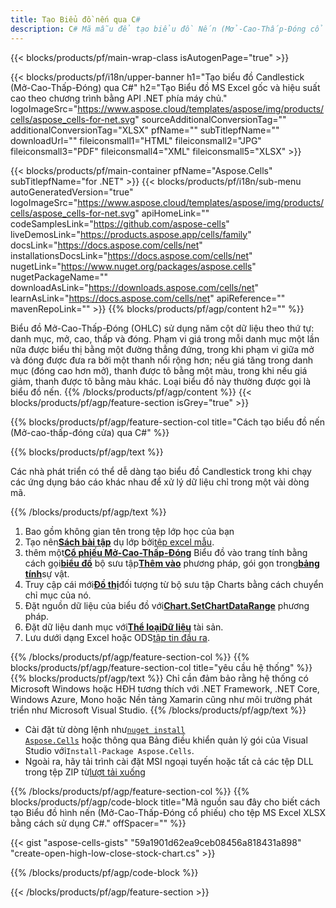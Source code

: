 ```yaml
---
title: Tạo Biểu đồ nến qua C#
description: C# Mã mẫu để tạo biểu đồ Nến (Mở-Cao-Thấp-Đóng cổ phiếu) cho Excel bằng Thư viện .NET. Sử dụng mã này để tạo biểu đồ Hình nến cho MS Excel trong VB.NET, Asp.NET hoặc bất kỳ ứng dụng dựa trên .NET nào.
---
```

{{< blocks/products/pf/main-wrap-class isAutogenPage="true" >}}

{{< blocks/products/pf/i18n/upper-banner h1="Tạo biểu đồ Candlestick (Mở-Cao-Thấp-Đóng) qua C#" h2="Tạo Biểu đồ MS Excel gốc và hiệu suất cao theo chương trình bằng API .NET phía máy chủ." logoImageSrc="https://www.aspose.cloud/templates/aspose/img/products/cells/aspose_cells-for-net.svg" sourceAdditionalConversionTag="" additionalConversionTag="XLSX" pfName="" subTitlepfName="" downloadUrl="" fileiconsmall1="HTML" fileiconsmall2="JPG" fileiconsmall3="PDF" fileiconsmall4="XML" fileiconsmall5="XLSX" >}}

{{< blocks/products/pf/main-container pfName="Aspose.Cells" subTitlepfName="for .NET" >}}
{{< blocks/products/pf/i18n/sub-menu autoGeneratedVersion="true" logoImageSrc="https://www.aspose.cloud/templates/aspose/img/products/cells/aspose_cells-for-net.svg" apiHomeLink="" codeSamplesLink="https://github.com/aspose-cells" liveDemosLink="https://products.aspose.app/cells/family" docsLink="https://docs.aspose.com/cells/net" installationsDocsLink="https://docs.aspose.com/cells/net" nugetLink="https://www.nuget.org/packages/aspose.cells" nugetPackageName="" downloadAsLink="https://downloads.aspose.com/cells/net" learnAsLink="https://docs.aspose.com/cells/net" apiReference="" mavenRepoLink="" >}}
{{% blocks/products/pf/agp/content h2="" %}}

Biểu đồ Mở-Cao-Thấp-Đóng (OHLC) sử dụng năm cột dữ liệu theo thứ tự: danh mục, mở, cao, thấp và đóng. Phạm vi giá trong mỗi danh mục một lần nữa được biểu thị bằng một đường thẳng đứng, trong khi phạm vi giữa mở và đóng được đưa ra bởi một thanh nổi rộng hơn; nếu giá tăng trong danh mục (đóng cao hơn mở), thanh được tô bằng một màu, trong khi nếu giá giảm, thanh được tô bằng màu khác. Loại biểu đồ này thường được gọi là biểu đồ nến.
{{% /blocks/products/pf/agp/content %}}
{{< blocks/products/pf/agp/feature-section isGrey="true" >}}

{{% blocks/products/pf/agp/feature-section-col title="Cách tạo biểu đồ nến (Mở-cao-thấp-đóng cửa) qua C#" %}}

{{% blocks/products/pf/agp/text %}}

Các nhà phát triển có thể dễ dàng tạo biểu đồ Candlestick trong khi chạy các ứng dụng báo cáo khác nhau để xử lý dữ liệu chỉ trong một vài dòng mã.

{{% /blocks/products/pf/agp/text %}}

1. Bao gồm không gian tên trong tệp lớp học của bạn
1.  Tạo nên[**Sách bài tập**](https://reference.aspose.com/cells/net/aspose.cells/workbook) dụ lớp bởi[tệp excel mẫu](Open-High-Low-Close.xlsx).
1.  thêm một[**Cổ phiếu Mở-Cao-Thấp-Đóng**](https://reference.aspose.com/cells/net/aspose.cells.charts/charttype) Biểu đồ vào trang tính bằng cách gọi[**biểu đồ**](https://reference.aspose.com/cells/net/aspose.cells.charts/chartcollection) bộ sưu tập[**Thêm vào**](https://reference.aspose.com/cells/net/aspose.cells.charts/chartcollection/methods/add) phương pháp, gói gọn trong[**bảng tính**](https://reference.aspose.com/cells/net/aspose.cells/worksheet)sự vật.
1.  Truy cập cái mới[**Đồ thị**](https://reference.aspose.com/cells/net/aspose.cells.charts/chart)đối tượng từ bộ sưu tập Charts bằng cách chuyển chỉ mục của nó.
1.  Đặt nguồn dữ liệu của biểu đồ với[**Chart.SetChartDataRange**](https://reference.aspose.com/cells/net/aspose.cells.charts/chart/methods/setchartdatarange) phương pháp.
1.  Đặt dữ liệu danh mục với[**Thể loạiDữ liệu**](https://reference.aspose.com/cells/net/aspose.cells.charts/seriescollection/categorydata/) tài sản.
1.  Lưu dưới dạng Excel hoặc ODS[tập tin đầu ra](out.xlsx).

{{% /blocks/products/pf/agp/feature-section-col %}}
{{% blocks/products/pf/agp/feature-section-col title="yêu cầu hệ thống" %}}
{{% blocks/products/pf/agp/text %}}
Chỉ cần đảm bảo rằng hệ thống có Microsoft Windows hoặc HĐH tương thích với .NET Framework, .NET Core, Windows Azure, Mono hoặc Nền tảng Xamarin cũng như môi trường phát triển như Microsoft Visual Studio.
{{% /blocks/products/pf/agp/text %}}
-  Cài đặt từ dòng lệnh như<code><a href="https://downloads.aspose.com/cells/net">nuget install Aspose.Cells</a></code> hoặc thông qua Bảng điều khiển quản lý gói của Visual Studio với<code>Install-Package Aspose.Cells</code>.
-  Ngoài ra, hãy tải trình cài đặt MSI ngoại tuyến hoặc tất cả các tệp DLL trong tệp ZIP từ<a href="https://downloads.aspose.com/cells/net">lượt tải xuống</a>

{{% /blocks/products/pf/agp/feature-section-col %}}
{{% blocks/products/pf/agp/code-block title="Mã nguồn sau đây cho biết cách tạo Biểu đồ hình nến (Mở-Cao-Thấp-Đóng cổ phiếu) cho tệp MS Excel XLSX bằng cách sử dụng C#." offSpacer="" %}}

{{< gist "aspose-cells-gists" "59a1901d62ea9ceb08456a818431a898" "create-open-high-low-close-stock-chart.cs" >}}

{{% /blocks/products/pf/agp/code-block %}}

{{< /blocks/products/pf/agp/feature-section >}}

<!-- aboutfile Starts -->
